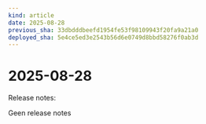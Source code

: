 ```yaml
---
kind: article
date: 2025-08-28
previous_sha: 33dbdddbeefd1954fe53f98109943f20fa9a21a0
deployed_sha: 5e4ce5ed3e2543b56d6e0749d8bbd58276f0ab3d
---
```


# 2025-08-28

Release notes:

Geen release notes
